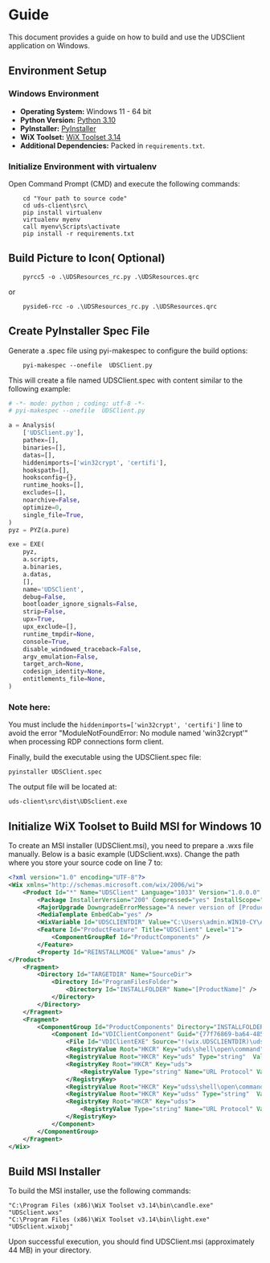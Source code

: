 # Guide

This document provides a guide on how to build and use the UDSClient application on Windows.

## Environment Setup

### Windows Environment

- **Operating System:** Windows 11 - 64 bit
- **Python Version:** [Python 3.10](https://www.python.org/ftp/python/3.10.0/python-3.10.0-amd64.exe)
- **PyInstaller:** [PyInstaller](https://www.pyinstaller.org/)
- **WiX Toolset:** [WiX Toolset 3.14](https://github.com/wixtoolset/wix3/releases/download/wix3141rtm/wix314.exe)
- **Additional Dependencies:** Packed in `requirements.txt`.

### Initialize Environment with virtualenv

Open Command Prompt (CMD) and execute the following commands:
 
```shell
    cd "Your path to source code"
    cd uds-client\src\
    pip install virtualenv
    virtualenv myenv
    call myenv\Scripts\activate
    pip install -r requirements.txt
```

##  Build Picture to Icon( Optional)

```
    pyrcc5 -o .\UDSResources_rc.py .\UDSResources.qrc
```
or
```
    pyside6-rcc -o .\UDSResources_rc.py .\UDSResources.qrc
```

## Create PyInstaller Spec File

Generate a .spec file using pyi-makespec to configure the build options:

```
    pyi-makespec --onefile  UDSClient.py  
```

This will create a file named UDSClient.spec with content similar to the following example:

```python
# -*- mode: python ; coding: utf-8 -*-
# pyi-makespec --onefile  UDSClient.py  

a = Analysis(
    ['UDSClient.py'],
    pathex=[],
    binaries=[],
    datas=[],
    hiddenimports=['win32crypt', 'certifi'],
    hookspath=[],
    hooksconfig={},
    runtime_hooks=[],
    excludes=[],
    noarchive=False,
    optimize=0,
    single_file=True, 
)
pyz = PYZ(a.pure)

exe = EXE(
    pyz,
    a.scripts,
    a.binaries,
    a.datas,
    [],
    name='UDSClient',
    debug=False,
    bootloader_ignore_signals=False,
    strip=False,
    upx=True,
    upx_exclude=[],
    runtime_tmpdir=None,
    console=True,
    disable_windowed_traceback=False,
    argv_emulation=False,
    target_arch=None,
    codesign_identity=None,
    entitlements_file=None,
)
```

### Note here:
You must include the `hiddenimports=['win32crypt', 'certifi']` line to avoid the error "ModuleNotFoundError: No module named 'win32crypt'" when processing RDP connections form client.

Finally, build the executable using the UDSClient.spec file:

```
pyinstaller UDSClient.spec 
```
      
The output file will be located at:
```
uds-client\src\dist\UDSclient.exe
```
    

## Initialize WiX Toolset to Build MSI for Windows 10
To create an MSI installer (UDSClient.msi), you need to prepare a .wxs file manually. Below is a basic example (UDSclient.wxs).
Change the path where you store your source code on line 7 to:

```xml
<?xml version="1.0" encoding="UTF-8"?>
<Wix xmlns="http://schemas.microsoft.com/wix/2006/wi">
    <Product Id="*" Name="UDSClient" Language="1033" Version="1.0.0.0" Manufacturer="UDS" UpgradeCode="77f76869-ba64-4853-8758-6b262cdfc0e4">
        <Package InstallerVersion="200" Compressed="yes" InstallScope="perMachine" />
        <MajorUpgrade DowngradeErrorMessage="A newer version of [ProductName] is already installed." />
        <MediaTemplate EmbedCab="yes" />
        <WixVariable Id="UDSCLIENTDIR" Value="C:\Users\admin.WIN10-CY\AppData\Roaming\MobaXterm\home" />
        <Feature Id="ProductFeature" Title="UDSClient" Level="1">
            <ComponentGroupRef Id="ProductComponents" />
        </Feature>
        <Property Id="REINSTALLMODE" Value="amus" />
</Product>
    <Fragment>
        <Directory Id="TARGETDIR" Name="SourceDir">
            <Directory Id="ProgramFilesFolder">
                <Directory Id="INSTALLFOLDER" Name="[ProductName]" />
            </Directory>
        </Directory>
    </Fragment>
    <Fragment>
        <ComponentGroup Id="ProductComponents" Directory="INSTALLFOLDER">
            <Component Id="VDIClientComponent" Guid="{77f76869-ba64-4853-8758-6b262cdfc0e3}">          
                <File Id="VDIClientEXE" Source="!(wix.UDSCLIENTDIR)\uds-client\src\dist\UDSClient.exe" KeyPath="yes" />
                <RegistryValue Root="HKCR" Key="uds\shell\open\command" Type="string"  Value='"[INSTALLFOLDER]\[ProductName]\[ProductName].exe" %1' />
                <RegistryValue Root="HKCR" Key="uds" Type="string"  Value='URL:Uds Protocol' />
                <RegistryKey Root="HKCR" Key="uds">
                    <RegistryValue Type="string" Name="URL Protocol" Value="" />
                </RegistryKey>
                <RegistryValue Root="HKCR" Key="udss\shell\open\command" Type="string" Value='"[INSTALLFOLDER]\[ProductName]\[ProductName].exe" %1' />
                <RegistryValue Root="HKCR" Key="udss" Type="string"  Value='URL:Uds Protocol SSL' />
                <RegistryKey Root="HKCR" Key="udss">
                    <RegistryValue Type="string" Name="URL Protocol" Value="" />
                </RegistryKey>
            </Component>
        </ComponentGroup>
    </Fragment>
</Wix>
```


## Build MSI Installer

To build the MSI installer, use the following commands: 
```shell
"C:\Program Files (x86)\WiX Toolset v3.14\bin\candle.exe" "UDSclient.wxs"
"C:\Program Files (x86)\WiX Toolset v3.14\bin\light.exe" "UDSclient.wixobj"
```

Upon successful execution, you should find UDSClient.msi (approximately 44 MB) in your directory.   